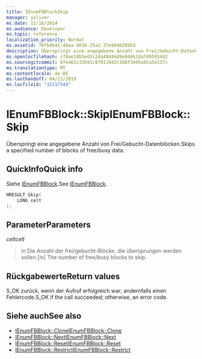 ```yaml
---
title: IEnumFBBlockSkip
manager: soliver
ms.date: 11/16/2014
ms.audience: Developer
ms.topic: reference
localization_priority: Normal
ms.assetid: 70fbdb41-46ea-d016-25a2-37e94962095d
description: Überspringt eine angegebene Anzahl von Frei/Gebucht-Datenblöcken.
ms.openlocfilehash: cf8ae18b5ed2c24a48d44d9e8d461da7d95054d2
ms.sourcegitcommit: 8fe462c32b91c87911942c188f3445e85a54137c
ms.translationtype: MT
ms.contentlocale: de-DE
ms.lasthandoff: 04/23/2019
ms.locfileid: "32317549"
---
```

# <a name="ienumfbblockskip"></a><span data-ttu-id="c28f1-103">IEnumFBBlock::Skip</span><span class="sxs-lookup"><span data-stu-id="c28f1-103">IEnumFBBlock::Skip</span></span>

<span data-ttu-id="c28f1-104">Überspringt eine angegebene Anzahl von Frei/Gebucht-Datenblöcken.</span><span class="sxs-lookup"><span data-stu-id="c28f1-104">Skips a specified number of blocks of free/busy data.</span></span>
  
## <a name="quick-info"></a><span data-ttu-id="c28f1-105">QuickInfo</span><span class="sxs-lookup"><span data-stu-id="c28f1-105">Quick info</span></span>

<span data-ttu-id="c28f1-106">Siehe [IEnumFBBlock](ienumfbblock.md).</span><span class="sxs-lookup"><span data-stu-id="c28f1-106">See [IEnumFBBlock](ienumfbblock.md).</span></span>
  
```cpp
HRESULT Skip(  
    LONG celt 
);
```

## <a name="parameters"></a><span data-ttu-id="c28f1-107">Parameter</span><span class="sxs-lookup"><span data-stu-id="c28f1-107">Parameters</span></span>

<span data-ttu-id="c28f1-108">_celt_</span><span class="sxs-lookup"><span data-stu-id="c28f1-108">_celt_</span></span>
  
>  <span data-ttu-id="c28f1-109">in Die Anzahl der frei/gebucht-Blöcke, die übersprungen werden sollen.</span><span class="sxs-lookup"><span data-stu-id="c28f1-109">[in] The number of free/busy blocks to skip.</span></span> 
    
## <a name="return-values"></a><span data-ttu-id="c28f1-110">Rückgabewerte</span><span class="sxs-lookup"><span data-stu-id="c28f1-110">Return values</span></span>

<span data-ttu-id="c28f1-111">S_OK zurück, wenn der Aufruf erfolgreich war; andernfalls einen Fehlercode.</span><span class="sxs-lookup"><span data-stu-id="c28f1-111">S_OK if the call succeeded; otherwise, an error code.</span></span>
  
## <a name="see-also"></a><span data-ttu-id="c28f1-112">Siehe auch</span><span class="sxs-lookup"><span data-stu-id="c28f1-112">See also</span></span>

- [<span data-ttu-id="c28f1-113">IEnumFBBlock::Clone</span><span class="sxs-lookup"><span data-stu-id="c28f1-113">IEnumFBBlock::Clone</span></span>](ienumfbblock-clone.md)  
- [<span data-ttu-id="c28f1-114">IEnumFBBlock::Next</span><span class="sxs-lookup"><span data-stu-id="c28f1-114">IEnumFBBlock::Next</span></span>](ienumfbblock-next.md)  
- [<span data-ttu-id="c28f1-115">IEnumFBBlock::Reset</span><span class="sxs-lookup"><span data-stu-id="c28f1-115">IEnumFBBlock::Reset</span></span>](ienumfbblock-reset.md)  
- [<span data-ttu-id="c28f1-116">IEnumFBBlock::Restrict</span><span class="sxs-lookup"><span data-stu-id="c28f1-116">IEnumFBBlock::Restrict</span></span>](ienumfbblock-restrict.md)


